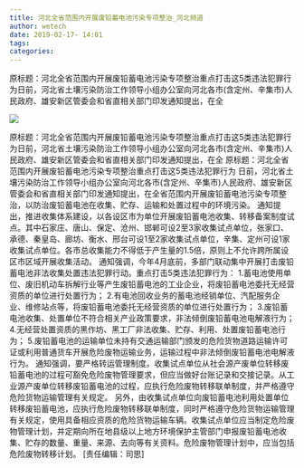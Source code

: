 ```yaml
---
title: 河北全省范围内开展废铅蓄电池污染专项整治_河北频道
author: wetech
date: 2019-02-17- 14:01
tags: 
categories: 
---
```

原标题：河北全省范围内开展废铅蓄电池污染专项整治重点打击这5类违法犯罪行为日前，河北省土壤污染防治工作领导小组办公室向河北各市(含定州、辛集市)人民政府、雄安新区管委会和省直相关部门印发通知提出，在全
<!-- more -->
                
<img align="center" border="0" src="http://p2.ifengimg.com/a/2016/0810/204c433878d5cf9size1_w16_h16.png" />
                
                
            
原标题：河北全省范围内开展废铅蓄电池污染专项整治重点打击这5类违法犯罪行为日前，河北省土壤污染防治工作领导小组办公室向河北各市(含定州、辛集市)人民政府、雄安新区管委会和省直相关部门印发通知提出，在全
原标题：河北全省范围内开展废铅蓄电池污染专项整治重点打击这5类违法犯罪行为
日前，河北省土壤污染防治工作领导小组办公室向河北各市(含定州、辛集市)人民政府、雄安新区管委会和省直相关部门印发通知提出，在全省范围内开展废铅蓄电池污染专项整治，以防治废铅蓄电池在收集、贮存、运输和处置过程中的环境污染。
通知提出，推进收集体系建设，以各设区市为单位开展废铅蓄电池收集、转移备案制度试点。其中石家庄、唐山、保定、沧州、邯郸可设2至3家收集试点单位，张家口、承德、秦皇岛、廊坊、衡水、邢台可设1至2家收集试点单位，辛集、定州可设1家收集试点单位。各市总收集能力不得低于产生量的1.5倍，原则上不允许跨所属设区市区域开展收集活动。
通知强调，今年4月底前，多部门联动集中开展打击废铅蓄电池非法收集处置违法犯罪行动。重点打击5类违法犯罪行为：
1.蓄电池使用单位、废旧机动车拆解行业等产生废铅蓄电池的工业企业，将废铅蓄电池委托无经营资质的单位进行处置行为；
2.有电池回收业务的蓄电池经销单位、汽配服务企业、维修站点等，将废铅蓄电池委托无经营资质的单位进行处置行为；
3.废铅蓄电池收集、处置单位不符合相关产业政策要求，非法倾倒废铅蓄电池电解液行为；
4.无经营处置资质的黑作坊、黑工厂非法收集、贮存、利用、处置废铅蓄电池行为；
5.废铅蓄电池的运输单位未持有交通运输部门颁发的危险货物道路运输许可证或利用普通货车开展危险废物运输业务，运输过程中非法倾倒废铅蓄电池电解液行为。
通知强调，要严格转运管理制度。收集试点单位从社会源产废单位转移废铅蓄电池的过程可豁免危险废物管理要求，但应当做好台账记录和交接记录。从工业源产废单位转移废铅蓄电池的过程，应执行危险废物转移联单制度，并严格遵守危险货物运输管理有关规定。
另外，由收集试点单位向废铅蓄电池利用处置单位转移废铅蓄电池，应执行危险废物转移联单制度，同时严格遵守危险货物运输管理有关规定，使用具备相应资质的危险货物运输车辆。收集试点单位应当制定危险废物管理计划，并定期向所在地县级以上地方环境保护主管部门申报废铅蓄电池收集、贮存的数量、重量、来源、去向等有关资料。危险废物管理计划中，应当包括危险废物转移计划。
[责任编辑：司思]
            
